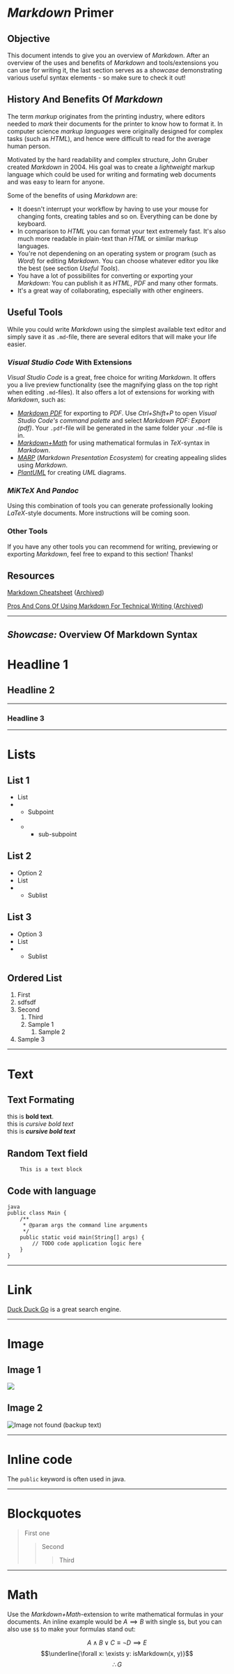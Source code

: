 # _Markdown_ Primer

## Objective
This document intends to give you an overview of _Markdown_. After an overview of the uses and benefits of _Markdown_ and tools/extensions you can use for writing it, the last section serves as a _showcase_ demonstrating various useful syntax elements - so make sure to check it out!

## History And Benefits Of _Markdown_
The term _markup_ originates from the printing industry, where editors needed to _mark_ their documents for the printer to know how to format it. In computer science _markup languages_ were originally designed for complex tasks (such as _HTML_), and hence were difficult to read for the average human person.

Motivated by the hard readability and complex structure, John Gruber created _Markdown_ in 2004. His goal was to create a _lightweight_ markup language which could be used for writing and formating web documents and was easy to learn for anyone.

Some of the benefits of using _Markdown_ are:
* It doesn't interrupt your workflow by having to use your mouse for changing fonts, creating tables and so on. Everything can be done by keyboard.
* In comparison to _HTML_ you can format your text extremely fast. It's also much more readable in plain-text than _HTML_ or similar markup languages.
* You're not dependening on an operating system or program (such as _Word_) for editing _Markdown_. You can choose whatever editor you like the best (see section _Useful Tools_).
* You have a lot of possibilites for converting or exporting your _Markdown_: You can publish it as _HTML_, _PDF_ and many other formats.
* It's a great way of collaborating, especially with other engineers.

## Useful Tools
While you could write _Markdown_ using the simplest available text editor and simply save it as `.md`-file, there are several editors that will make your life easier.

### _Visual Studio Code_ With Extensions
_Visual Studio Code_ is a great, free choice for writing _Markdown_. It offers you a live preview functionality (see the magnifying glass on the top right when editing `.md`-files). It also offers a lot of extensions for working with _Markdown_, such as:

* [_Markdown PDF_](https://marketplace.visualstudio.com/items?itemName=yzane.markdown-pdf) for exporting to _PDF_. Use _Ctrl+Shift+P_ to open _Visual Studio Code's_ _command palette_ and select _Markdown PDF: Export (pdf)_. Your `.pdf`-file will be generated in the same folder your `.md`-file is in.
* [_Markdown+Math_](https://marketplace.visualstudio.com/items?itemName=goessner.mdmath) for using mathematical formulas in _TeX_-syntax in _Markdown_.
* [_MARP_](https://marp.app/) (_Markdown Presentation Ecosystem_) for creating appealing slides using _Markdown_.
* [_PlantUML_](https://marketplace.visualstudio.com/items?itemName=jebbs.plantuml) for creating _UML_ diagrams.

### _MiKTeX_ And _Pandoc_
Using this combination of tools you can generate professionally looking _LaTeX_-style documents. More instructions will be coming soon.

### Other Tools
If you have any other tools you can recommend for writing, previewing or exporting _Markdown_, feel free to expand to this section! Thanks!

## Resources
[Markdown Cheatsheet](https://github.com/adam-p/markdown-here/wiki/Markdown-Cheatsheet)
([Archived](https://archive.is/4KYZu))

[Pros And Cons Of Using Markdown For Technical Writing  ](https://hackernoon.com/pros-and-cons-of-using-markdown-for-technical-writing-34f277418a8a) ([Archived](https://archive.is/AEhs0))

---

## _Showcase:_ Overview Of Markdown Syntax
[comment]: <> (This is a comment, that will not be rendered in the document.)
[comment]: <> (The showcase was kindly created by students of the 3AHIF 2021:)
[comment]: <> (Niklas Aichinger, Markus Remplbauer, Darius Pavelescu)

# Headline 1
## Headline 2
---
### Headline 3
---
# Lists
## List 1
- List
- - Subpoint
- - - sub-subpoint

## List 2
* Option 2
* List
* * Sublist

## List 3
+ Option 3
+ List
+ + Sublist

## Ordered List
1. First
2. sdfsdf
3. Second
    1. Third
    2. Sample 1
        1. Sample 2
4. Sample 3

---

# Text

## Text Formating
this is **bold text**. <br> 
this is *cursive bold text* <br>
this is ***cursive bold text***

## Random Text field
```
    This is a text block
```

## Code with language
```
java
public class Main {
    /**
     * @param args the command line arguments
     */
    public static void main(String[] args) {
        // TODO code application logic here
    }
}
```
---
# Link
[Duck Duck Go](https://duckduckgo.com) is a great search engine.

---

# Image

## Image 1

![](https://swissfitchick.files.wordpress.com/2013/01/birne.gif)

## Image 2

![Image not found (backup text)](https://invalidaddress.com)

---

# Inline code

The `public` keyword is often used in java.

----

# Blockquotes
> First one
>> Second
>>> Third

---

# Math

Use the _Markdown+Math_-extension to write mathematical formulas in your documents. An inline example would be $A \implies B$ with single `$`s, but you can also use `$$` to make your formulas stand out:

$$A \land B \lor C \equiv \neg D \implies E$$
$$\underline{\forall x: \exists y: isMarkdown(x, y)}$$
$$\therefore G$$